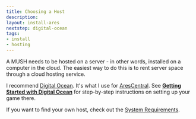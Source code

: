 ```yaml
---
title: Choosing a Host
description:
layout: install-ares
nextstep: digital-ocean
tags: 
- install
- hosting
---
```


A MUSH needs to be hosted on a server - in other words, installed on a computer in the cloud.  The easiest way to do this is to rent server space through a cloud hosting service.

I recommend [Digital Ocean](http://www.digitalocean.com/?refcode=5c07173bc1f2).  It's what I use for [AresCentral](/arescentral).  See **[Getting Started with Digital Ocean](/install-ares/digital-ocean)** for step-by-step instructions on setting up your game there.

If you want to find your own host, check out the [System Requirements](/install-ares/system-requirements).